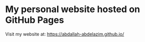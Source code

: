 # My personal website hosted on GitHub Pages

Visit my website at: https://abdallah-abdelazim.github.io/
